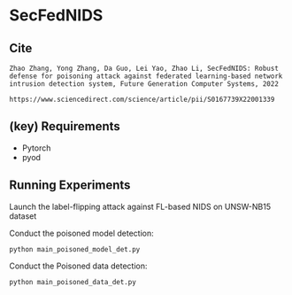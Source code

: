 # SecFedNIDS
## Cite
```
Zhao Zhang, Yong Zhang, Da Guo, Lei Yao, Zhao Li, SecFedNIDS: Robust defense for poisoning attack against federated learning-based network intrusion detection system, Future Generation Computer Systems, 2022

https://www.sciencedirect.com/science/article/pii/S0167739X22001339
```
## (key) Requirements 
- Pytorch
- pyod

## Running Experiments
Launch the label-flipping attack against FL-based NIDS on UNSW-NB15 dataset 

Conduct the poisoned model detection:

```
python main_poisoned_model_det.py 
```
Conduct the Poisoned data detection:

```
python main_poisoned_data_det.py
```

